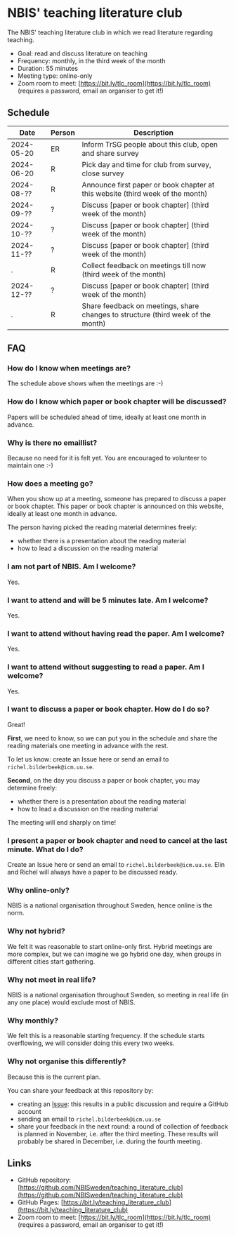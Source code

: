# NBIS' teaching literature club

The NBIS' teaching literature club
in which we read literature regarding teaching.

- Goal: read and discuss literature on teaching
- Frequency: monthly, in the third week of the month
- Duration: 55 minutes
- Meeting type: online-only
- Zoom room to meet: [https://bit.ly/tlc_room](https://bit.ly/tlc_room) 
  (requires a password, email an organiser to get it!)

## Schedule

Date      |Person|Description
----------|------|----------------------------------------------------
2024-05-20|ER    |Inform TrSG people about this club, open and share survey
2024-06-20|R     |Pick day and time for club from survey, close survey
2024-08-??|R     |Announce first paper or book chapter at this website (third week of the month)
2024-09-??|?     |Discuss [paper or book chapter] (third week of the month)
2024-10-??|?     |Discuss [paper or book chapter] (third week of the month)
2024-11-??|?     |Discuss [paper or book chapter] (third week of the month)
.         |R     |Collect feedback on meetings till now  (third week of the month)
2024-12-??|?     |Discuss [paper or book chapter] (third week of the month)
.         |R     |Share feedback on meetings, share changes to structure  (third week of the month)

## FAQ

### How do I know when meetings are?

The schedule above shows when the meetings are :-)

### How do I know which paper or book chapter will be discussed?

Papers will be scheduled ahead of time, 
ideally at least one month in advance.

### Why is there no emaillist?

Because no need for it is felt yet.
You are encouraged to volunteer to maintain one :-)

### How does a meeting go?

When you show up at a meeting,
someone has prepared to discuss a paper or book chapter.
This paper or book chapter is announced on this website,
ideally at least one month in advance.

The person having picked the reading material determines freely:

- whether there is a presentation about the reading material 
- how to lead a discussion on the reading material

### I am not part of NBIS. Am I welcome?

Yes.

### I want to attend and will be 5 minutes late. Am I welcome?

Yes.

### I want to attend without having read the paper. Am I welcome?

Yes.

### I want to attend without suggesting to read a paper. Am I welcome?

Yes.

### I want to discuss a paper or book chapter. How do I do so?

Great!

**First**, we need to know, so we can put you in the schedule and share
the reading materials one meeting in advance with the rest.

To let us know: create an Issue here or send an email to `richel.bilderbeek@icm.uu.se`.

**Second**, on the day you discuss a paper or book chapter,
you may determine freely:

- whether there is a presentation about the reading material 
- how to lead a discussion on the reading material

The meeting will end sharply on time!

### I present a paper or book chapter and need to cancel at the last minute. What do I do?

Create an Issue here or send an email to `richel.bilderbeek@icm.uu.se`.
Elin and Richel will always have a paper to be discussed ready.

### Why online-only?

NBIS is a national organisation throughout Sweden, 
hence online is the norm.

### Why not hybrid?

We felt it was reasonable to start online-only first.
Hybrid meetings are more complex, 
but we can imagine we go hybrid one day,
when groups in different cities start gathering.

### Why not meet in real life?

NBIS is a national organisation throughout Sweden,
so meeting in real life (in any one place) would exclude most of NBIS.

### Why monthly?

We felt this is a reasonable starting frequency. 
If the schedule starts overflowing, 
we will consider doing this every two weeks.

### Why not organise this differently?

Because this is the current plan. 

You can share your feedback at this repository by:
 
- creating an [Issue](https://github.com/NBISweden/teaching_literature_club/issues):
  this results in a public discussion and require a GitHub account
- sending an email to `richel.bilderbeek@icm.uu.se`
- share your feedback in the next round:
  a round of collection of feedback is planned in November,
  i.e. after the third meeting. 
  These results will probably be shared in December, 
  i.e. during the fourth meeting.

## Links

- GitHub repository: [https://github.com/NBISweden/teaching_literature_club](https://github.com/NBISweden/teaching_literature_club)
- GitHub Pages: [https://bit.ly/teaching_literature_club](https://bit.ly/teaching_literature_club)
- Zoom room to meet: [https://bit.ly/tlc_room](https://bit.ly/tlc_room) 
  (requires a password, email an organiser to get it!)
